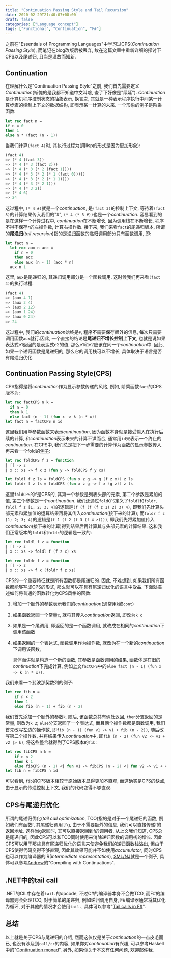 ```yaml
---
title: "Continuation Passing Style and Tail Recursion"
date: 2020-02-29T21:40:07+08:00
draft: false
categories: ["Language concept"]
tags: ["Functional", "Continuation", "F#"]
---
```


之前在"Essentials of Programming Languages"中学习过CPS(*Continuation Passing Style*), 而笔记在blog改版后被丢弃, 故在这篇文章中重新详细的探讨下CPS以及尾递归, 且当是温故而知新.

## Continuation

在理解什么是"Continuation Passing Style"之前, 我们首先需要定义*Continuation*(惭愧的是我都不知道中文叫啥, 查了下好像是"续延"). *Continuation*是计算机程序控制状态的抽象表示, 换言之, 其就是一种表示程序执行中间某一计算步骤的控制上下文的数据结构, 即表示某一计算的未来. 一个形象的例子是阶乘函数:

```fsharp
let rec fact n = 
if n = 0
then 1
else n * (fact (n - 1))
```

当我们计算`(fact 4)`时, 其执行过程为(用lisp的形式是因为更加形象):

```scheme
(fact 4)
=> (* 4 (fact 3))
=> (* 4 (* 3 (fact 2)))
=> (* 4 (* 3 (* 2 (fact 1))))
=> (* 4 (* 3 (* 2 (* 1 (fact 0)))))
=> (* 4 (* 3 (* 2 (* 1 1))))
=> (* 4 (* 3 (* 2 1)))
=> (* 4 (* 3 2))
=> (* 4 6)
=> 24
```

这过程中, `(* 4 #)`就是一个*continuation*, 是`(fact 3)`的控制上下文, 等待着`(fact 3)`的计算结果传入我们的"#", `(* 4 (* 3 #))`也是一个*continuation*. 容易看到的是在这样一个计算过程中, *continuation*在不断增长, 因为调用栈在不断增长, 程序不得不保存`*`的左操作数, 计算右操作数. 接下来, 我们来看`fact`的尾递归版本, 所谓的**尾递归**(*tail recursion*)指的是递归函数的递归调用部分只有函数调用, 即:

```fsharp
let fact n = 
  let rec aux n acc = 
    if n = 0
    then acc
    else aux (n - 1) (acc * n)
  aux n 1
```

这里, `aux`是尾递归的, 其递归调用部分是一个函数调用. 这时候我们再来看`(fact 4)`的执行过程:

```scheme
(fact 4)
=> (aux 4 1)
=> (aux 3 4)
=> (aux 2 12)
=> (aux 1 24)
=> (aux 0 24)
=> 24
```

这过程中, 我们的*continuation*始终是`#`, 程序不需要保存额外的信息, 每次只需要调用函数`aux`就行.因此, 一个直接的结论是**尾递归不增长控制上下文**, 也就是说如果表达式e1返回的是表达式e2的值, 那么e1和e2应该在同一个*continuation*中. 因此, 如果一个递归函数是尾递归的, 那么它的调用栈可以不增长, 具体取决于语言是否有尾递归优化.

## Continuation Passing Style(CPS)

CPS指得是将*continuation*作为显示参数传递的风格, 例如, 阶乘函数`fact`的CPS版本为:

```fsharp
let rec factCPS n k = 
  if n = 0
  then k 1
  else fact (n - 1) (fun x -> k (n * x))
let fact n = factCPS n id
```

这里我们用单参数函数来表示*continuation*, 因为函数本身就是接受输入在执行后续的计算, 和*continuation*表示未来的计算不谋而合, 通常用`id`来表示一个终止的*continuation*. 在CPS中, 我们总是把下一步需要的计算作为函数的显示参数传入. 再来看一个fold的[例子](https://en.wikibooks.org/wiki/Yet_Another_Haskell_Tutorial/Type_basics#Continuation_Passing_Style):

```fsharp
let rec foldCPS f z = function
| [] -> z
| x :: xs -> f x z (fun y -> foldCPS f y xs)

let foldl f z ls = foldCPS (fun x z g -> g (f z x)) z ls
let foldr f z ls = foldCPS (fun x z g -> f x (g z)) z ls
```

这里`foldCPS`的`f`是CPS的, 其第一个参数是列表头部的元素, 第二个参数是累加的值, 第三个参数是一个*continuation*. 我们还通过`foldCPS`定义了`foldl`和`foldr`, `foldl f z [1; 2; 3; 4]`的逻辑是`(f (f (f (f z 1) 2) 3) 4)`, 即我们先计算头部元素和累加值的运算结果再将其传入*continuation*(接下来的计算); 而`foldr f z [1; 2; 3; 4]`的逻辑是`(f 1 (f 2 (f 3 (f 4 z))))`, 即我们先将累加值传入*continuation*(接下来的计算)得到结果后再计算其与头部元素的计算结果. 这和我们正常版本的`foldl`和`foldr`的逻辑是一致的:

```fsharp
let rec foldl f z = function
| [] -> z
| x :: xs -> foldl f (f z x) xs

let rec foldr f z = function
| [] -> z
| x :: xs -> f x (foldr f z xs)
```

CPS的一个重要特征就是所有函数都是尾递归的. 因此, 不难想到, 如果我们所有函数都能够写成CPS的形式, 那么就可以在具有尾递归优化的语言中受益. 下面就描述如何将普通的函数转化为CPS风格的函数:

1. 增加一个额外的参数表示我们的*continuation*(通常用`k`或`cont`)

2. 如果函数返回一个常量`c`, 就将其传入*continuation*返回, 即改为`k c`

3. 如果是一个尾调用, 即返回的是一个函数调用, 就改成在相同的*continuation*下调用该函数

4. 如果返回的一个表达式, 函数调用作为操作数, 就改为在一个新的*continuation*下调用该函数, 

   具体而讲就是构造一个新的函数, 其参数是函数调用的结果, 函数体是在旧的*continuation*下完成计算, 例如上文`factCPS`中的`else fact (n - 1) (fun x -> k (n * x))`.

我们来看一个斐波那契数列的例子:

```fsharp
let rec fib n =
	if n < 2
	then 1
	else fib (n - 1) + fib (n - 2)
```

我们首先添加一个额外的参数`k`. 随后, 该函数总共有俩处返回, `then`分支返回的是常量, 则改为`k 2`; `else`分支返回了一个表达式, 而且俩个操作数都是函数调用, 我们首先改写左边的操作数, 即`fib (n - 1) (fun v1 -> v1 + fib (n - 2))`, 随后改写第二个操作数, 并将结果传入*continuation*中, 即`fib (n - 2) (fun v2 -> v1 + v2 |> k)`, 将这些整合就得到了CPS版本的`fib`:

```fsharp
let rec fibCPS n k = 
	if n < 2
	then k 1
	else fibCPS (n - 1) <| fun v1 -> fibCPS (n - 2) <| fun v2 -> v1 + v2 |> k
let fib n = fibCPS n id
```

可以看到, `fib`的CPS版本相较于原始版本显得更加不直观, 而这确实是CPS的缺点, 由于显示的传递控制上下文, 我们的代码变得不够直观.

## CPS与尾递归优化

所谓的尾递归优化(*tail call optimization*, TCO)指的是对于一个尾递归的函数, 例如我们有函数f, 其尾递归调用了g, 由于不需要额外的信息, 我们可以直接传递f的返回地址. 这样当g返回时, 其可以直接返回到f的调用者. 从上文我们知道, CPS总是尾递归的, 因此CPS可以和TCO同时使用来消除递归函数的调用栈的增长. 因此CPS可以用于那些具有尾递归优化的语言来使避免我们的递归函数栈溢出, 但由于CPS使得代码变得不够直观, 因此其效果可能并不如使用*accumulator*, 同时CPS也可以作为编译器的IR(*intermediate representation*), [SML/NJ](https://www.smlnj.org/)就是一个例子, 具体可以参考[Andrew](https://www.cs.princeton.edu/~appel/)的"Compiling with Continuations".

## .NET中的tail call

.NET的CIL中存在着`tail.`的opcode, 不过C#的编译器本身不会做TCO, 而F#的编译器则会处理TCO, 对于简单的尾递归, 例如递归调用自身, F#编译器通常将其优化为循环, 对于其他的情况才会使用`tail.`, 具体可以参考"[Tail calls in F#](https://devblogs.microsoft.com/fsharpteam/tail-calls-in-f/)".

## 总结

以上就是关于CPS与尾递归的介绍, 然而这仅仅是关于*continuation*的一点皮毛而已, 也没有涉及到`call/cc`的内容, 如果你对*continuation*有兴趣, 可以参考Haskell中的"[Continuation monad](https://wiki.haskell.org/All_About_Monads#The_Continuation_monad)". 另外, 如果你关于本文有任何问题, 欢迎[邮件](mailto:hey_christophe@outlook.com)我.

